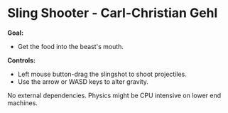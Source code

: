 Sling Shooter - Carl-Christian Gehl
==============
**Goal:**
- Get the food into the beast's mouth.

**Controls:**
- Left mouse button-drag the slingshot to shoot projectiles.
- Use the arrow or WASD keys to alter gravity.

No external dependencies. Physics might be CPU intensive on lower end machines.

